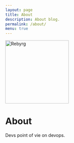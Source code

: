 ```yaml
---
layout: page
title: About
description: About blog.
permalink: /about/
menu: true
---
```


<img class="img-rounded" src="/assets/img/uploads/profile.png" alt="Rebyrg" width="200">

# About

Devs point of vie on devops. 
